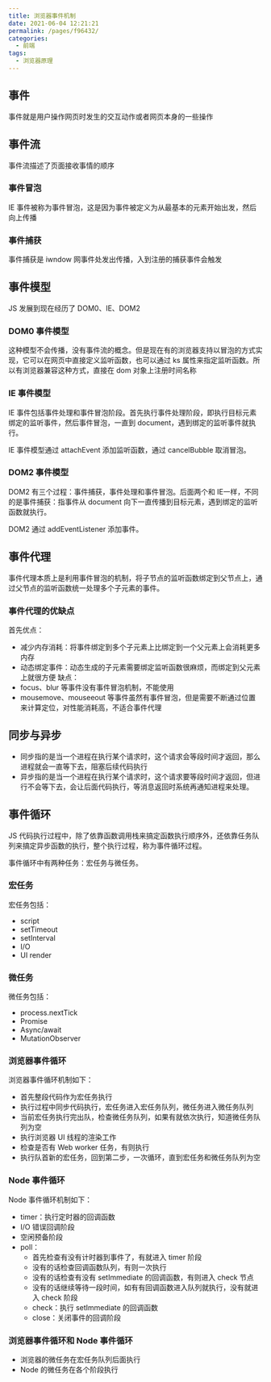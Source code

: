 ```yaml
---
title: 浏览器事件机制
date: 2021-06-04 12:21:21
permalink: /pages/f96432/
categories:
  - 前端
tags:
  - 浏览器原理
---
```

## 事件
事件就是用户操作网页时发生的交互动作或者网页本身的一些操作

## 事件流
事件流描述了页面接收事情的顺序

### 事件冒泡
IE 事件被称为事件冒泡，这是因为事件被定义为从最基本的元素开始出发，然后向上传播

### 事件捕获
事件捕获是 iwndow 网事件处发出传播，入到注册的捕获事件会触发
## 事件模型
JS 发展到现在经历了 DOM0、IE、DOM2

### DOM0 事件模型
这种模型不会传播，没有事件流的概念。但是现在有的浏览器支持以冒泡的方式实现，它可以在网页中直接定义监听函数，也可以通过 ks 属性来指定监听函数。所以有浏览器兼容这种方式，直接在 dom 对象上注册时间名称

### IE 事件模型
IE 事件包括事件处理和事件冒泡阶段。首先执行事件处理阶段，即执行目标元素绑定的监听事件，然后事件冒泡，一直到 document，遇到绑定的监听事件就执行。

IE 事件模型通过 attachEvent 添加监听函数，通过 cancelBubble 取消冒泡。

### DOM2 事件模型
DOM2 有三个过程：事件捕获，事件处理和事件冒泡。后面两个和 IE一样，不同的是事件捕获：指事件从 document 向下一直传播到目标元素，遇到绑定的监听函数就执行。

DOM2 通过 addEventListener 添加事件。

## 事件代理
事件代理本质上是利用事件冒泡的机制，将子节点的监听函数绑定到父节点上，通过父节点的监听函数统一处理多个子元素的事件。

### 事件代理的优缺点
首先优点：
- 减少内存消耗：将事件绑定到多个子元素上比绑定到一个父元素上会消耗更多内存
- 动态绑定事件：动态生成的子元素需要绑定监听函数很麻烦，而绑定到父元素上就很方便
缺点：
- focus、blur 等事件没有事件冒泡机制，不能使用
- mousemove、mouseeout 等事件虽然有事件冒泡，但是需要不断通过位置来计算定位，对性能消耗高，不适合事件代理

## 同步与异步
- 同步指的是当一个进程在执行某个请求时，这个请求会等段时间才返回，那么进程就会一直等下去，阻塞后续代码执行
- 异步指的是当一个进程在执行某个请求时，这个请求要等段时间才返回，但进行不会等下去，会让后面代码执行，等消息返回时系统再通知进程来处理。

## 事件循环
JS 代码执行过程中，除了依靠函数调用栈来搞定函数执行顺序外，还依靠任务队列来搞定异步函数的执行，整个执行过程，称为事件循环过程。

事件循环中有两种任务：宏任务与微任务。
### 宏任务
宏任务包括：
- script
- setTimeout
- setInterval
- I/O
- UI render

### 微任务
微任务包括：
- process.nextTick
- Promise
- Async/await
- MutationObserver
### 浏览器事件循环
浏览器事件循环机制如下：
- 首先整段代码作为宏任务执行
- 执行过程中同步代码执行，宏任务进入宏任务队列，微任务进入微任务队列
- 当前宏任务执行完出队，检查微任务队列，如果有就依次执行，知道微任务队列为空
- 执行浏览器 UI 线程的渲染工作
- 检查是否有 Web worker 任务，有则执行
- 执行队首新的宏任务，回到第二步，一次循环，直到宏任务和微任务队列为空
### Node 事件循环
Node 事件循环机制如下：
- timer：执行定时器的回调函数
- I/O 错误回调阶段
- 空闲预备阶段
- poll：
  - 首先检查有没有计时器到事件了，有就进入 timer 阶段
  - 没有的话检查回调函数队列，有则一次执行
  - 没有的话检查有没有 setImmediate 的回调函数，有则进入 check 节点
  - 没有的话继续等待一段时间，如有有回调函数进入队列就执行，没有就进入 check 阶段
  - check：执行 setImmediate 的回调函数
  - close：关闭事件的回调阶段

### 浏览器事件循环和 Node 事件循环
- 浏览器的微任务在宏任务队列后面执行
- Node 的微任务在各个阶段执行